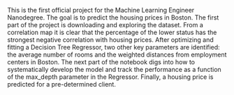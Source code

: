 This is the first official project for the Machine Learning Engineer Nanodegree. The goal is to predict the housing prices
in Boston. The first part of the project is downloading and exploring the dataset. From a correlation map it is clear that
the percentage of the lower status has the strongest negative correlation with housing prices. After optimizing and 
fitting a Decision Tree Regressor, two other key parameters are identified: the average number of rooms and the weighted
distances from employment centers in Boston. The next part of the notebook digs into how to systematically develop the model
and track the performance as a function of the max_depth parameter in the Regressor. Finally, a housing price is predicted
for a pre-determined client.

